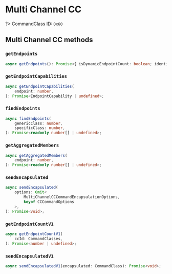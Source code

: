 # Multi Channel CC

?> CommandClass ID: `0x60`

## Multi Channel CC methods

### `getEndpoints`

```ts
async getEndpoints(): Promise<{ isDynamicEndpointCount: boolean; identicalCapabilities: boolean; individualEndpointCount: number; aggregatedEndpointCount: number | undefined; } | undefined>;
```

### `getEndpointCapabilities`

```ts
async getEndpointCapabilities(
	endpoint: number,
): Promise<EndpointCapability | undefined>;
```

### `findEndpoints`

```ts
async findEndpoints(
	genericClass: number,
	specificClass: number,
): Promise<readonly number[] | undefined>;
```

### `getAggregatedMembers`

```ts
async getAggregatedMembers(
	endpoint: number,
): Promise<readonly number[] | undefined>;
```

### `sendEncapsulated`

```ts
async sendEncapsulated(
	options: Omit<
		MultiChannelCCCommandEncapsulationOptions,
		keyof CCCommandOptions
	>,
): Promise<void>;
```

### `getEndpointCountV1`

```ts
async getEndpointCountV1(
	ccId: CommandClasses,
): Promise<number | undefined>;
```

### `sendEncapsulatedV1`

```ts
async sendEncapsulatedV1(encapsulated: CommandClass): Promise<void>;
```
